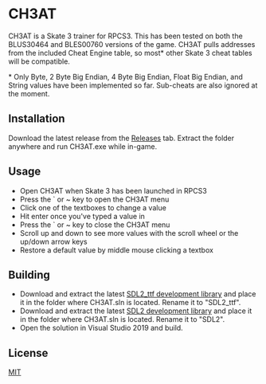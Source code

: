 # CH3AT

CH3AT is a Skate 3 trainer for RPCS3.  This has been tested on both the BLUS30464 and BLES00760 versions of the game.  CH3AT pulls addresses from the included Cheat Engine table, so most* other Skate 3 cheat tables will be compatible. 

\* Only Byte, 2 Byte Big Endian, 4 Byte Big Endian, Float Big Endian, and String values have been implemented so far. Sub-cheats are also ignored at the moment.

## Installation

Download the latest release from the [Releases](https://github.com/ckosmic/CH3AT/releases) tab. Extract the folder anywhere and run CH3AT.exe while in-game.

## Usage

- Open CH3AT when Skate 3 has been launched in RPCS3
- Press the ` or ~ key to open the CH3AT menu
- Click one of the textboxes to change a value
- Hit enter once you've typed a value in
- Press the ` or ~ key to close the CH3AT menu
- Scroll up and down to see more values with the scroll wheel or the up/down arrow keys
- Restore a default value by middle mouse clicking a textbox

## Building
- Download and extract the latest [SDL2_ttf development library](https://www.libsdl.org/projects/SDL_ttf/) and place it in the folder where CH3AT.sln is located.  Rename it to "SDL2_ttf".
- Download and extract the latest [SDL2 development library](https://www.libsdl.org/download-2.0.php) and place it in the folder where CH3AT.sln is located.  Rename it to "SDL2".
- Open the solution in Visual Studio 2019 and build.

## License
[MIT](https://choosealicense.com/licenses/mit/)